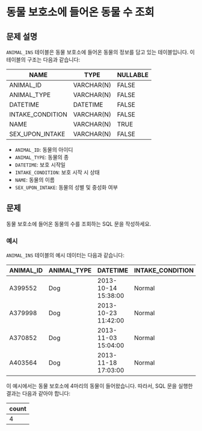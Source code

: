 # 동물 보호소에 들어온 동물 수 조회

## 문제 설명

`ANIMAL_INS` 테이블은 동물 보호소에 들어온 동물의 정보를 담고 있는 테이블입니다. 이 테이블의 구조는 다음과 같습니다:

| NAME                | TYPE         | NULLABLE |
|---------------------|--------------|----------|
| ANIMAL_ID           | VARCHAR(N)   | FALSE    |
| ANIMAL_TYPE         | VARCHAR(N)   | FALSE    |
| DATETIME            | DATETIME     | FALSE    |
| INTAKE_CONDITION    | VARCHAR(N)   | FALSE    |
| NAME                | VARCHAR(N)   | TRUE     |
| SEX_UPON_INTAKE     | VARCHAR(N)   | FALSE    |

- `ANIMAL_ID`: 동물의 아이디
- `ANIMAL_TYPE`: 동물의 종
- `DATETIME`: 보호 시작일
- `INTAKE_CONDITION`: 보호 시작 시 상태
- `NAME`: 동물의 이름
- `SEX_UPON_INTAKE`: 동물의 성별 및 중성화 여부

## 문제

동물 보호소에 들어온 동물의 수를 조회하는 SQL 문을 작성하세요.

### 예시

`ANIMAL_INS` 테이블의 예시 데이터는 다음과 같습니다:

| ANIMAL_ID  | ANIMAL_TYPE | DATETIME              | INTAKE_CONDITION | NAME    | SEX_UPON_INTAKE |
|------------|-------------|-----------------------|------------------|---------|-----------------|
| A399552    | Dog         | 2013-10-14 15:38:00   | Normal           | Jack    | Neutered Male   |
| A379998    | Dog         | 2013-10-23 11:42:00   | Normal           | Disciple| Intact Male     |
| A370852    | Dog         | 2013-11-03 15:04:00   | Normal           | Katie   | Spayed Female   |
| A403564    | Dog         | 2013-11-18 17:03:00   | Normal           | Anna    | Spayed Female   |

이 예시에서는 동물 보호소에 4마리의 동물이 들어왔습니다. 따라서, SQL 문을 실행한 결과는 다음과 같아야 합니다:

| count |
|-------|
| 4     |
